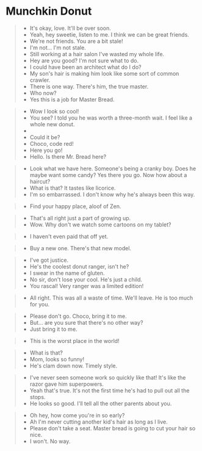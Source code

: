 # Munchkin Donut

> - It's okay, love. It'll be over soon.
> - Yeah, hey sweetie, listen to me. I think we can be great friends.
> - We're not friends. You are a bit stale!
> - I'm not... I'm not stale.
> - Still working at a hair salon I've wasted my whole life.
> - Hey are you good? I'm not sure what to do.
> - I could have been an architect what do I do?
> - My son's hair is making him look like some sort of common crawler.
> - There is one way. There's him, the true master.
> - Who now?
> - Yes this is a job for Master Bread.

> - Wow I look so cool!
> - You see? I told you he was worth a three-month wait. I feel like a whole new donut.
> - 
> - Could it be?
> - Choco, code red!
> - Here you go!
> - Hello. Is there Mr. Bread here?

> - Look what we have here. Someone's being a cranky boy. Does he maybe want some candy? Yes there you go. Now how about a haircut?
> - What is that? It tastes like licorice.
> - I'm so embarrassed. I don't know why he's always been this way.

> - Find your happy place, aloof of Zen.

> - That's all right just a part of growing up.
> - Wow. Why don't we watch some cartoons on my tablet?

> - I haven't even paid that off yet.

> - Buy a new one. There's that new model.

> - I've got justice.
> - He's the coolest donut ranger, isn't he?
> - I swear in the name of gluten.
> - No sir, don't lose your cool. He's just a child.
> - You rascal! Very ranger was a limited edition!

> - All right. This was all a waste of time. We'll leave. He is too much for you.

> - Please don't go. Choco, bring it to me.
> - But... are you sure that there's no other way?
> - Just bring it to me.

> - This is the worst place in the world!

> - What is that?
> - Mom, looks so funny!
> - He's clam down now. Timely style.

> - I've never seen someone work so quickly like that! It's like the razor gave him superpowers.
> - Yeah that's true. It's not the first time he's had to pull out all the stops.
> - He looks so good. I'll tell all the other parents about you.

> - Oh hey, how come you're in so early?
> - Ah I'm never cutting another kid's hair as long as I live.
> - Please don't take a seat. Master bread is going to cut your hair so nice.
> - I won't. No way.

